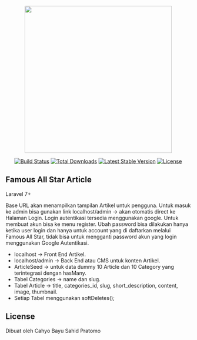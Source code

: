 <p align="center"><a href="https://laravel.com" target="_blank"><img src="https://raw.githubusercontent.com/laravel/art/master/logo-lockup/5%20SVG/2%20CMYK/1%20Full%20Color/laravel-logolockup-cmyk-red.svg" width="400"></a></p>

<p align="center">
<a href="https://travis-ci.org/laravel/framework"><img src="https://travis-ci.org/laravel/framework.svg" alt="Build Status"></a>
<a href="https://packagist.org/packages/laravel/framework"><img src="https://poser.pugx.org/laravel/framework/d/total.svg" alt="Total Downloads"></a>
<a href="https://packagist.org/packages/laravel/framework"><img src="https://poser.pugx.org/laravel/framework/v/stable.svg" alt="Latest Stable Version"></a>
<a href="https://packagist.org/packages/laravel/framework"><img src="https://poser.pugx.org/laravel/framework/license.svg" alt="License"></a>
</p>

## Famous All Star Article
Laravel 7+

Base URL akan menampilkan tampilan Artikel untuk pengguna.
Untuk masuk ke admin bisa gunakan link localhost/admin -> akan otomatis direct ke Halaman Login.
Login autentikasi tersedia menggunakan google.
Untuk membuat akun bisa ke menu register.
Ubah password bisa dilakukan hanya ketika user login dan hanya untuk account yang di daftarkan melalui Famous All Star, tidak bisa untuk mengganti password akun yang login menggunakan Google Autentikasi.

- localhost -> Front End Artikel.
- localhost/admin -> Back End atau CMS untuk konten Artikel.
- ArticleSeed -> untuk data dummy 10 Article dan 10 Category yang terintegrasi dengan hasMany.
- Tabel Categories -> name dan slug.
- Tabel Article -> title, categories_id, slug, short_description, content, image, thumbnail.
- Setiap Tabel menggunakan softDeletes();

## License

Dibuat oleh Cahyo Bayu Sahid Pratomo
